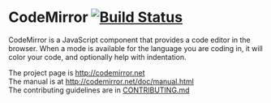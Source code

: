 # CodeMirror [![Build Status](https://secure.travis-ci.org/marijnh/CodeMirror.png?branch=master)](http://travis-ci.org/marijnh/CodeMirror)

CodeMirror is a JavaScript component that provides a code editor in
the browser. When a mode is available for the language you are coding
in, it will color your code, and optionally help with indentation.

The project page is http://codemirror.net  
The manual is at http://codemirror.net/doc/manual.html  
The contributing guidelines are in [CONTRIBUTING.md](https://github.com/marijnh/CodeMirror/blob/master/CONTRIBUTING.md)
